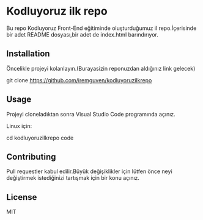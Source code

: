 # Kodluyoruz ilk repo

Bu repo Kodluyoruz Front-End eğitiminde oluşturduğumuz il repo.İçerisinde bir 
adet README dosyası,bir adet de index.html barındırıyor.

## Installation

Öncelikle projeyi kolanlayın.(Burayasizin reponuzdan aldığınız link gelecek)

git clone  https://github.com/iremguven/kodluyoruzilkrepo

## Usage

Projeyi cloneladıktan sonra Visual Studio Code programında açınız.

Linux için:

cd kodluyoruzilkrepo
code

## Contributing

Pull requestler kabul edilir.Büyük değişiklikler için lütfen önce neyi değiştirmek
istediğinizi tartışmak için bir konu açınız.

## License

MIT